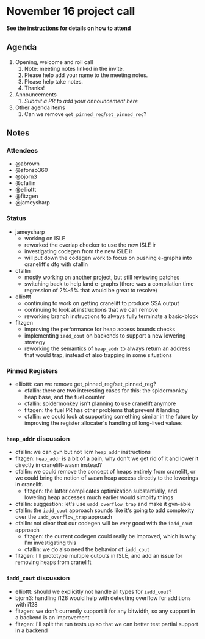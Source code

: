 # November 16 project call

**See the [instructions](../README.md) for details on how to attend**

## Agenda
1. Opening, welcome and roll call
    1. Note: meeting notes linked in the invite.
    1. Please help add your name to the meeting notes.
    1. Please help take notes.
    1. Thanks!
1. Announcements
    1. _Submit a PR to add your announcement here_
1. Other agenda items
    1. Can we remove `get_pinned_reg`/`set_pinned_reg`?

## Notes

### Attendees

* @abrown
* @afonso360
* @bjorn3
* @cfallin
* @elliottt
* @fitzgen
* @jameysharp

### Status

* jameysharp
  * working on ISLE
  * reworked the overlap checker to use the new ISLE ir
  * investigating codegen from the new ISLE ir
  * will put down the codegen work to focus on pushing e-graphs into cranelift's
    dfg with cfallin
* cfallin
  * mostly working on another project, but still reviewing patches
  * switching back to help land e-graphs (there was a compilation time
    regression of 2%-5% that would be great to resolve)
* elliottt
  * continuing to work on getting cranelift to produce SSA output
  * continuing to look at instructions that we can remove
  * reworking branch instructions to always fully terminate a basic-block
* fitzgen
  * improving the performance for heap access bounds checks
  * implementing `iadd_cout` on backends to support a new lowering strategy
  * reworking the semantics of `heap_addr` to always return an address that
    would trap, instead of also trapping in some situations

### Pinned Registers

* elliottt: can we remove get_pinned_reg/set_pinned_reg?
  * cfallin: there are two interesting cases for this: the spidermonkey heap
    base, and the fuel counter
  * cfallin: spidermonkey isn't planning to use cranelift anymore
  * fitzgen: the fuel PR has other problems that prevent it landing
  * cfallin: we could look at supporting something similar in the future by
    improving the register allocater's handling of long-lived values

### `heap_addr` discussion

* cfallin: we can gvn but not licm `heap_addr` instructions
* fitzgen: `heap_addr` is a bit of a pain, why don't we get rid of it and lower
  it directly in cranelift-wasm instead?
* cfallin: we could remove the concept of heaps entirely from cranelift, or we
  could bring the notion of wasm heap access directly to the lowerings in
  cranelift.
  * fitzgen: the latter complicates optimization substantially, and lowering
    heap accesses much earlier would simplify things
* cfallin: suggestion: let's use `uadd_overflow_trap` and make it gvn-able
* cfallin: the `iadd_cout` approach sounds like it's going to add complexity
  over the `uadd_overflow_trap` approach
* cfallin: not clear that our codegen will be very good with the `iadd_cout`
  approach
  * fitzgen: the current codegen could really be improved, which is why I'm
    investigating this
  * cfallin: we do also need the behavior of `iadd_cout`
* fitzgen: I'll prototype multiple outputs in ISLE, and add an issue for
  removing heaps from cranelift

### `iadd_cout` discussion

* elliottt: should we explicitly not handle all types for `iadd_cout`?
* bjorn3: handling i128 would help with detecting overflow for additions with
  i128
* fitzgen: we don't currently support it for any bitwidth, so any support in a
  backend is an improvement
* fitzgen: i'll split the run tests up so that we can better test partial
  support in a backend
